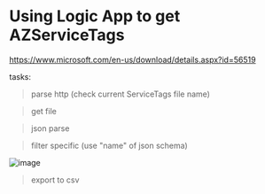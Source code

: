 # Using Logic App to get AZServiceTags

https://www.microsoft.com/en-us/download/details.aspx?id=56519

tasks:

> parse http (check current ServiceTags file name)

> get file

> json parse 

> filter specific (use "name" of json schema)

![image](https://github.com/user-attachments/assets/4fde6bc9-4903-4439-8950-2941cd7c6f49)

> export to csv

